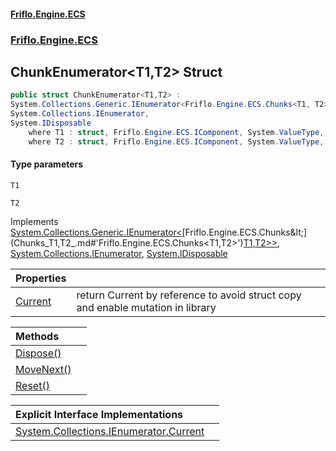 #### [Friflo.Engine.ECS](index.md#'index')
### [Friflo.Engine.ECS](Friflo.Engine.ECS.md#'Friflo.Engine.ECS')

## ChunkEnumerator<T1,T2> Struct

```csharp
public struct ChunkEnumerator<T1,T2> :
System.Collections.Generic.IEnumerator<Friflo.Engine.ECS.Chunks<T1, T2>>,
System.Collections.IEnumerator,
System.IDisposable
    where T1 : struct, Friflo.Engine.ECS.IComponent, System.ValueType, System.ValueType
    where T2 : struct, Friflo.Engine.ECS.IComponent, System.ValueType, System.ValueType
```
#### Type parameters

<a name='Friflo.Engine.ECS.ChunkEnumerator_T1,T2_.T1'></a>

`T1`

<a name='Friflo.Engine.ECS.ChunkEnumerator_T1,T2_.T2'></a>

`T2`

Implements [System.Collections.Generic.IEnumerator&lt;](https://docs.microsoft.com/en-us/dotnet/api/System.Collections.Generic.IEnumerator-1#'System.Collections.Generic.IEnumerator`1')[Friflo.Engine.ECS.Chunks&lt;](Chunks_T1,T2_.md#'Friflo.Engine.ECS.Chunks<T1,T2>')[T1](ChunkEnumerator_T1,T2_.md#Friflo.Engine.ECS.ChunkEnumerator_T1,T2_.T1#'Friflo.Engine.ECS.ChunkEnumerator<T1,T2>.T1')[,](Chunks_T1,T2_.md#'Friflo.Engine.ECS.Chunks<T1,T2>')[T2](ChunkEnumerator_T1,T2_.md#Friflo.Engine.ECS.ChunkEnumerator_T1,T2_.T2#'Friflo.Engine.ECS.ChunkEnumerator<T1,T2>.T2')[&gt;](Chunks_T1,T2_.md#'Friflo.Engine.ECS.Chunks<T1,T2>')[&gt;](https://docs.microsoft.com/en-us/dotnet/api/System.Collections.Generic.IEnumerator-1#'System.Collections.Generic.IEnumerator`1'), [System.Collections.IEnumerator](https://docs.microsoft.com/en-us/dotnet/api/System.Collections.IEnumerator#'System.Collections.IEnumerator'), [System.IDisposable](https://docs.microsoft.com/en-us/dotnet/api/System.IDisposable#'System.IDisposable')

| Properties | |
| :--- | :--- |
| [Current](ChunkEnumerator_T1,T2_.Current.md#'Friflo.Engine.ECS.ChunkEnumerator<T1,T2>.Current') | return Current by reference to avoid struct copy and enable mutation in library |

| Methods | |
| :--- | :--- |
| [Dispose()](ChunkEnumerator_T1,T2_.Dispose().md#'Friflo.Engine.ECS.ChunkEnumerator<T1,T2>.Dispose()') | |
| [MoveNext()](ChunkEnumerator_T1,T2_.MoveNext().md#'Friflo.Engine.ECS.ChunkEnumerator<T1,T2>.MoveNext()') | |
| [Reset()](ChunkEnumerator_T1,T2_.Reset().md#'Friflo.Engine.ECS.ChunkEnumerator<T1,T2>.Reset()') | |

| Explicit Interface Implementations | |
| :--- | :--- |
| [System.Collections.IEnumerator.Current](ChunkEnumerator_T1,T2_.System.Collections.IEnumerator.Current.md#'Friflo.Engine.ECS.ChunkEnumerator<T1,T2>.System.Collections.IEnumerator.Current') | |
